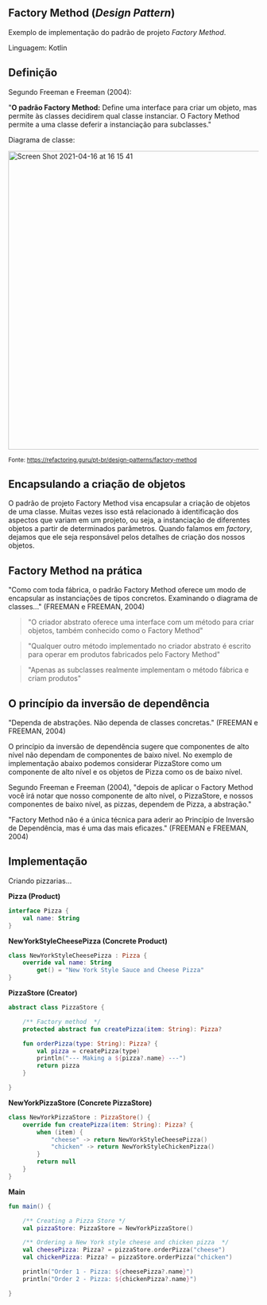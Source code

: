 ## Factory Method (_Design Pattern_)

Exemplo de implementação do padrão de projeto _Factory Method_.

Linguagem: Kotlin

## Definição

Segundo Freeman e Freeman (2004):

"**O padrão Factory Method:** Define uma interface para criar um objeto, mas permite às classes decidirem qual classe
instanciar. O Factory Method permite a uma classe deferir a instanciação para subclasses."

Diagrama de classe:

<img width="600" alt="Screen Shot 2021-04-16 at 16 15 41" src="https://user-images.githubusercontent.com/5003410/127485671-c48482a5-b04b-4fd5-8266-79446622b6f0.png">

<sup>Fonte: https://refactoring.guru/pt-br/design-patterns/factory-method</sup>

## Encapsulando a criação de objetos

O padrão de projeto Factory Method visa encapsular a criação de objetos de uma classe. Muitas vezes isso está
relacionado à identificação dos aspectos que variam em um projeto, ou seja, a instanciação de diferentes objetos a
partir de determinados parâmetros. Quando falamos em _factory_, dejamos que ele seja responsável pelos detalhes de
criação dos nossos objetos.

## Factory Method na prática

"Como com toda fábrica, o padrão Factory Method oferece um modo de encapsular as instanciações de tipos concretos.
Examinando o diagrama de classes..." (FREEMAN e FREEMAN, 2004)

> "O criador abstrato oferece uma interface com um método para criar objetos, também conhecido como o Factory Method"

> "Qualquer outro método implementado no criador abstrato é escrito para operar em produtos fabricados pelo Factory Method"

> "Apenas as subclasses realmente implementam o método fábrica e criam produtos"

## O princípio da inversão de dependência

"Dependa de abstrações. Não dependa de classes concretas." (FREEMAN e FREEMAN, 2004)

O princípio da inversão de dependência sugere que componentes de alto nível não dependam de componentes de baixo nível. No exemplo de implementação abaixo podemos considerar PizzaStore como um componente de alto nível e os objetos de Pizza como os de baixo nível.

Segundo Freeman e Freeman (2004), "depois de aplicar o Factory Method você irá notar que nosso componente de alto nível, o PizzaStore, e nossos componentes de baixo nível, as pizzas, dependem de Pizza, a abstração."

"Factory Method não é a única técnica para aderir ao Princípio de Inversão de Dependência, mas é uma das mais eficazes." (FREEMAN e FREEMAN, 2004) 

## Implementação

Criando pizzarias...

**Pizza (Product)**

```kotlin
interface Pizza {
    val name: String
}
```

**NewYorkStyleCheesePizza (Concrete Product)**

```kotlin
class NewYorkStyleCheesePizza : Pizza {
    override val name: String
        get() = "New York Style Sauce and Cheese Pizza"
}
```

**PizzaStore (Creator)**

```kotlin
abstract class PizzaStore {

    /** Factory method  */
    protected abstract fun createPizza(item: String): Pizza?

    fun orderPizza(type: String): Pizza? {
        val pizza = createPizza(type)
        println("--- Making a ${pizza?.name} ---")
        return pizza
    }

}
```

**NewYorkPizzaStore (Concrete PizzaStore)**

```kotlin
class NewYorkPizzaStore : PizzaStore() {
    override fun createPizza(item: String): Pizza? {
        when (item) {
            "cheese" -> return NewYorkStyleCheesePizza()
            "chicken" -> return NewYorkStyleChickenPizza()
        }
        return null
    }
}
```

**Main**

```kotlin
fun main() {

    /** Creating a Pizza Store */
    val pizzaStore: PizzaStore = NewYorkPizzaStore()

    /** Ordering a New York style cheese and chicken pizza  */
    val cheesePizza: Pizza? = pizzaStore.orderPizza("cheese")
    val chickenPizza: Pizza? = pizzaStore.orderPizza("chicken")

    println("Order 1 - Pizza: ${cheesePizza?.name}")
    println("Order 2 - Pizza: ${chickenPizza?.name}")

}
```
